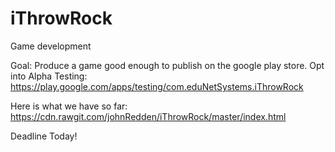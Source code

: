 # iThrowRock
Game development

Goal: Produce a game good enough to publish on the google play store.
Opt into Alpha Testing: https://play.google.com/apps/testing/com.eduNetSystems.iThrowRock

Here is what we have so far:
https://cdn.rawgit.com/johnRedden/iThrowRock/master/index.html

Deadline Today!
